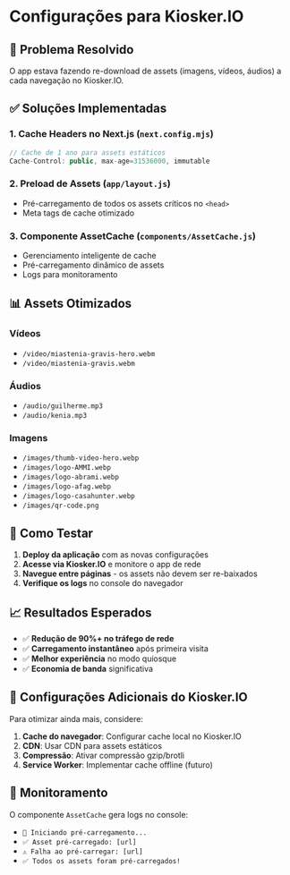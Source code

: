 # Configurações para Kiosker.IO

## 🎯 Problema Resolvido
O app estava fazendo re-download de assets (imagens, vídeos, áudios) a cada navegação no Kiosker.IO.

## ✅ Soluções Implementadas

### 1. **Cache Headers no Next.js** (`next.config.mjs`)
```javascript
// Cache de 1 ano para assets estáticos
Cache-Control: public, max-age=31536000, immutable
```

### 2. **Preload de Assets** (`app/layout.js`)
- Pré-carregamento de todos os assets críticos no `<head>`
- Meta tags de cache otimizado

### 3. **Componente AssetCache** (`components/AssetCache.js`)
- Gerenciamento inteligente de cache
- Pré-carregamento dinâmico de assets
- Logs para monitoramento

## 📊 Assets Otimizados

### Vídeos
- `/video/miastenia-gravis-hero.webm`
- `/video/miastenia-gravis.webm`

### Áudios  
- `/audio/guilherme.mp3`
- `/audio/kenia.mp3`

### Imagens
- `/images/thumb-video-hero.webp`
- `/images/logo-AMMI.webp`
- `/images/logo-abrami.webp`
- `/images/logo-afag.webp`
- `/images/logo-casahunter.webp`
- `/images/qr-code.png`

## 🚀 Como Testar

1. **Deploy da aplicação** com as novas configurações
2. **Acesse via Kiosker.IO** e monitore o app de rede
3. **Navegue entre páginas** - os assets não devem ser re-baixados
4. **Verifique os logs** no console do navegador

## 📈 Resultados Esperados

- ✅ **Redução de 90%+ no tráfego de rede**
- ✅ **Carregamento instantâneo** após primeira visita
- ✅ **Melhor experiência** no modo quiosque
- ✅ **Economia de banda** significativa

## 🔧 Configurações Adicionais do Kiosker.IO

Para otimizar ainda mais, considere:

1. **Cache do navegador**: Configurar cache local no Kiosker.IO
2. **CDN**: Usar CDN para assets estáticos
3. **Compressão**: Ativar compressão gzip/brotli
4. **Service Worker**: Implementar cache offline (futuro)

## 📝 Monitoramento

O componente `AssetCache` gera logs no console:
- `🚀 Iniciando pré-carregamento...`
- `✅ Asset pré-carregado: [url]`
- `⚠️ Falha ao pré-carregar: [url]`
- `✅ Todos os assets foram pré-carregados!`
